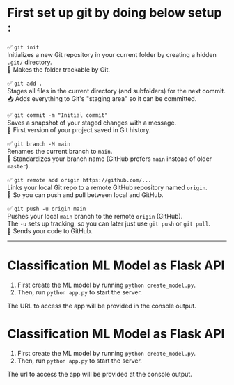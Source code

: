 <h1>First set up git by doing below setup :</h1>

<p>✅ <code>git init</code><br>
Initializes a new Git repository in your current folder by creating a hidden <code>.git/</code> directory.<br>
🔧 Makes the folder trackable by Git.
</p>

<p>✅ <code>git add .</code><br>
Stages all files in the current directory (and subfolders) for the next commit.<br>
📥 Adds everything to Git's "staging area" so it can be committed.
</p>

<p>✅ <code>git commit -m "Initial commit"</code><br>
Saves a snapshot of your staged changes with a message.<br>
💾 First version of your project saved in Git history.
</p>

<p>✅ <code>git branch -M main</code><br>
Renames the current branch to <code>main</code>.<br>
🌿 Standardizes your branch name (GitHub prefers <code>main</code> instead of older <code>master</code>).
</p>

<p>✅ <code>git remote add origin https://github.com/...</code><br>
Links your local Git repo to a remote GitHub repository named <code>origin</code>.<br>
🔗 So you can push and pull between local and GitHub.
</p>

<p>✅ <code>git push -u origin main</code><br>
Pushes your local <code>main</code> branch to the remote <code>origin</code> (GitHub).<br>
The <code>-u</code> sets up tracking, so you can later just use <code>git push</code> or <code>git pull</code>.<br>
🚀 Sends your code to GitHub.
</p>

<hr>

<h1>Classification ML Model as Flask API</h1>

<ol>
  <li>First create the ML model by running <code>python create_model.py</code>.</li>
  <li>Then, run <code>python app.py</code> to start the server.</li>
</ol>

<p>The URL to access the app will be provided in the console output.</p>


# Classification ML Model as Flask API

1. First create the ML model by running `python create_model.py`.
2. Then, run `python app.py` to start the server. 

The url to access the app will be provided at the console output.
